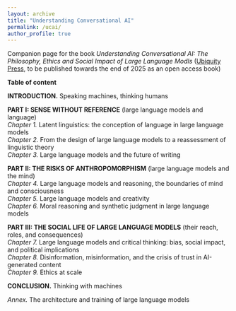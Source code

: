 ```yaml
---
layout: archive
title: "Understanding Conversational AI"
permalink: /ucai/
author_profile: true
---
```


Companion page for the book *Understanding Conversational AI: The Philosophy, Ethics and Social Impact of Large Language Modls* ([Ubiquity Press](https://ubiquitypress.com/), to be published towards the end of 2025 as an open access book)

**Table of content**  

**INTRODUCTION.** Speaking machines, thinking humans  

**PART I: SENSE WITHOUT REFERENCE** (large language models and language)  
*Chapter 1.* Latent linguistics: the conception of language in large language models  
*Chapter 2.* From the design of large language models to a reassessment of linguistic theory  
*Chapter 3.* Large language models and the future of writing  

**PART II: THE RISKS OF ANTHROPOMORPHISM** (large language models and the mind)  
*Chapter 4.* Large language models and reasoning, the boundaries of mind and consciousness  
*Chapter 5.* Large language models and creativity  
*Chapter 6.* Moral reasoning and synthetic judgment in large language models  

**PART III: THE SOCIAL LIFE OF LARGE LANGUAGE MODELS** (their reach, roles, and consequences)  
*Chapter 7.* Large language models and critical thinking: bias, social impact, and political implications  
*Chapter 8.* Disinformation, misinformation, and the crisis of trust in AI-generated content  
*Chapter 9.* Ethics at scale  

**CONCLUSION.** Thinking with machines  

*Annex.* The architecture and training of large language models

